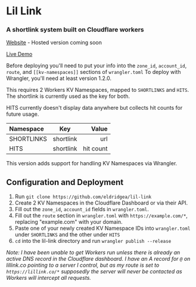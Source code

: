 # Lil Link
### A shortlink system built on Cloudflare workers

<a href="https://get.lillink.co">Website</a> - Hosted version coming soon

<a href="https://lillink.co">Live Demo</a>

Before deploying you'll need to put your info into the `zone_id`, `account_id`, `route`, and `[[kv-namespaces]]` sections of `wrangler.toml` To deploy with Wrangler, you'll need at least version 1.2.0.

This requires 2 Workers KV Namespaces, mapped to `SHORTLINKS` and `HITS`.
The shortlink is currently used as the key for both. 

HITS currently doesn't display data anywhere but collects hit counts for future usage.


| Namespace  |    Key    |     Value |
| :--------- | :-------: | --------: |
| SHORTLINKS | shortlink |       url |
| HITS       | shortlink | hit count |


This version adds support for handling KV Namespaces via Wrangler.  

## Configuration and Deployment
1. Run `git clone https://github.com/eldridgea/lil-link`
2. Create 2 KV Namespaces in the Cloudflare Dashboard or via their API.
3. Fill out the  `zone_id`, `account_id` fields in `wrangler.toml`.
4. Fill out the `route` section in `wrangler.toml` with `https://example.com/*`, replacing "example.com" with your domain. 
5. Paste one of your newly created KV Namespace IDs into `wrangler.toml` under `SHORTLINKS` and the other under `HITS`
6. `cd` into the lil-link directory and run `wrangler publish --release`

*Note: I have been unable to get Workers run unless there is already an active DNS record in the Cloudflare dashboard. I have an A record for `@` on lillink.co pointing to a server I control, but as my route is set to `https://lillink.co/*` supposedly the server will never be contacted as Workers will intercept all requests.*
